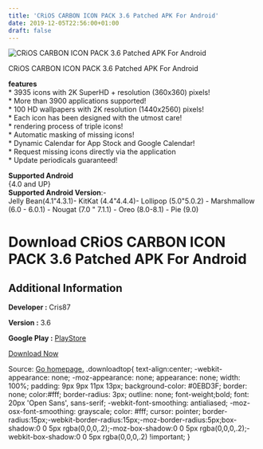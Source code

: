 ```yaml
---
title: 'CRiOS CARBON ICON PACK 3.6 Patched APK For Android'
date: 2019-12-05T22:56:00+01:00
draft: false
---
```


![CRiOS CARBON ICON PACK 3.6 Patched APK For Android](https://i0.wp.com/apkhome.net/wp-content/uploads/2019/12/CRiOS-CARBON-ICON-PACK-3.6-Patched.png "CRiOS CARBON ICON PACK 3.6 Patched APK For Android")

  

CRiOS CARBON ICON PACK 3.6 Patched APK For Android

**features**  
\* 3935 icons with 2K SuperHD + resolution (360x360) pixels!  
\* More than 3900 applications supported!  
\* 100 HD wallpapers with 2K resolution (1440x2560) pixels!  
\* Each icon has been designed with the utmost care!  
\* rendering process of triple icons!  
\* Automatic masking of missing icons!  
\* Dynamic Calendar for App Stock and Google Calendar!  
\* Request missing icons directly via the application  
\* Update periodicals guaranteed!

**Supported Android**  
{4.0 and UP}  
**Supported Android Version**:-  
Jelly Bean(4.1"4.3.1)- KitKat (4.4"4.4.4)- Lollipop (5.0"5.0.2) - Marshmallow (6.0 - 6.0.1) - Nougat (7.0 " 7.1.1) - Oreo (8.0-8.1) - Pie (9.0)

Download CRiOS CARBON ICON PACK 3.6 Patched APK For Android
===========================================================

Additional Information
----------------------

**Developer :** Cris87

**Version :** 3.6

**Google Play :** [PlayStore](https://play.google.com/store/apps/details?id=com.cris87.crios_carbon)

  

[Download Now](https://store4app.co/post/crios-carbon-icon-pack-3-6-patched-apk-for-android_1575366246)

  
Source: [Go homepage.](https://store4app.co/post/crios-carbon-icon-pack-3-6-patched-apk-for-android_1575366246) .downloadtop{ text-align:center; -webkit-appearance: none; -moz-appearance: none; appearance: none; width: 100%; padding: 9px 9px 11px 13px; background-color: #0EBD3F; border: none; color:#fff; border-radius: 3px; outline: none; font-weight;bold; font: 20px 'Open Sans', sans-serif; -webkit-font-smoothing: antialiased; -moz-osx-font-smoothing: grayscale; color: #fff; cursor: pointer; border-radius:15px;-webkit-border-radius:15px;-moz-border-radius:5px;box-shadow:0 0 5px rgba(0,0,0,.2);-moz-box-shadow:0 0 5px rgba(0,0,0,.2);-webkit-box-shadow:0 0 5px rgba(0,0,0,.2) !important; }
